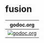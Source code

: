 # fusion

| **godoc.org**                      |
|:----------------------------------:|
| [![godoc.org][godoc-badge]][godoc] |

[godoc]: https://godoc.org/github.com/go-vm/vmware/fusion
[godoc-badge]: https://img.shields.io/badge/godoc-reference-4F73B3.svg?style=flat-square&label=%20godoc.org
